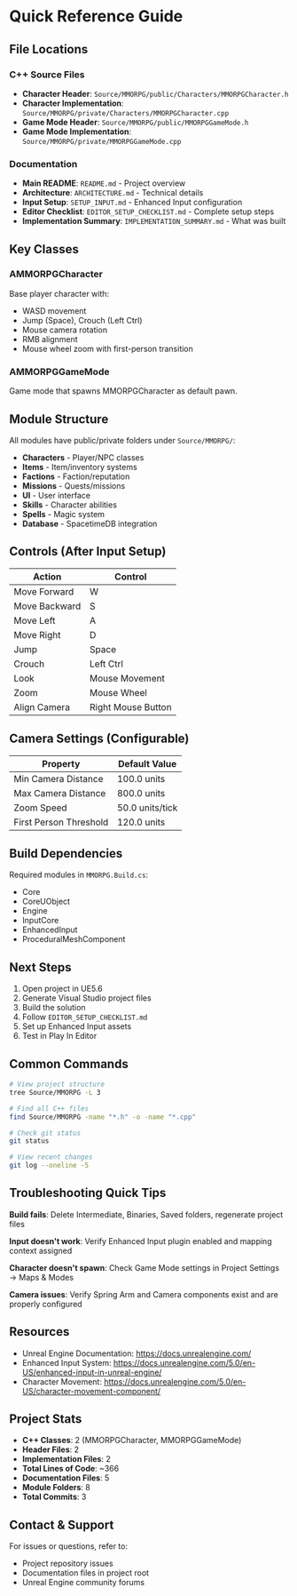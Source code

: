 # Quick Reference Guide

## File Locations

### C++ Source Files
- **Character Header**: `Source/MMORPG/public/Characters/MMORPGCharacter.h`
- **Character Implementation**: `Source/MMORPG/private/Characters/MMORPGCharacter.cpp`
- **Game Mode Header**: `Source/MMORPG/public/MMORPGGameMode.h`
- **Game Mode Implementation**: `Source/MMORPG/private/MMORPGGameMode.cpp`

### Documentation
- **Main README**: `README.md` - Project overview
- **Architecture**: `ARCHITECTURE.md` - Technical details
- **Input Setup**: `SETUP_INPUT.md` - Enhanced Input configuration
- **Editor Checklist**: `EDITOR_SETUP_CHECKLIST.md` - Complete setup steps
- **Implementation Summary**: `IMPLEMENTATION_SUMMARY.md` - What was built

## Key Classes

### AMMORPGCharacter
Base player character with:
- WASD movement
- Jump (Space), Crouch (Left Ctrl)
- Mouse camera rotation
- RMB alignment
- Mouse wheel zoom with first-person transition

### AMMORPGGameMode
Game mode that spawns MMORPGCharacter as default pawn.

## Module Structure

All modules have public/private folders under `Source/MMORPG/`:
- **Characters** - Player/NPC classes
- **Items** - Item/inventory systems
- **Factions** - Faction/reputation
- **Missions** - Quests/missions
- **UI** - User interface
- **Skills** - Character abilities
- **Spells** - Magic system
- **Database** - SpacetimeDB integration

## Controls (After Input Setup)

| Action | Control |
|--------|---------|
| Move Forward | W |
| Move Backward | S |
| Move Left | A |
| Move Right | D |
| Jump | Space |
| Crouch | Left Ctrl |
| Look | Mouse Movement |
| Zoom | Mouse Wheel |
| Align Camera | Right Mouse Button |

## Camera Settings (Configurable)

| Property | Default Value |
|----------|---------------|
| Min Camera Distance | 100.0 units |
| Max Camera Distance | 800.0 units |
| Zoom Speed | 50.0 units/tick |
| First Person Threshold | 120.0 units |

## Build Dependencies

Required modules in `MMORPG.Build.cs`:
- Core
- CoreUObject
- Engine
- InputCore
- EnhancedInput
- ProceduralMeshComponent

## Next Steps

1. Open project in UE5.6
2. Generate Visual Studio project files
3. Build the solution
4. Follow `EDITOR_SETUP_CHECKLIST.md`
5. Set up Enhanced Input assets
6. Test in Play In Editor

## Common Commands

```bash
# View project structure
tree Source/MMORPG -L 3

# Find all C++ files
find Source/MMORPG -name "*.h" -o -name "*.cpp"

# Check git status
git status

# View recent changes
git log --oneline -5
```

## Troubleshooting Quick Tips

**Build fails**: Delete Intermediate, Binaries, Saved folders, regenerate project files

**Input doesn't work**: Verify Enhanced Input plugin enabled and mapping context assigned

**Character doesn't spawn**: Check Game Mode settings in Project Settings → Maps & Modes

**Camera issues**: Verify Spring Arm and Camera components exist and are properly configured

## Resources

- Unreal Engine Documentation: https://docs.unrealengine.com/
- Enhanced Input System: https://docs.unrealengine.com/5.0/en-US/enhanced-input-in-unreal-engine/
- Character Movement: https://docs.unrealengine.com/5.0/en-US/character-movement-component/

## Project Stats

- **C++ Classes**: 2 (MMORPGCharacter, MMORPGGameMode)
- **Header Files**: 2
- **Implementation Files**: 2
- **Total Lines of Code**: ~366
- **Documentation Files**: 5
- **Module Folders**: 8
- **Total Commits**: 3

## Contact & Support

For issues or questions, refer to:
- Project repository issues
- Documentation files in project root
- Unreal Engine community forums
